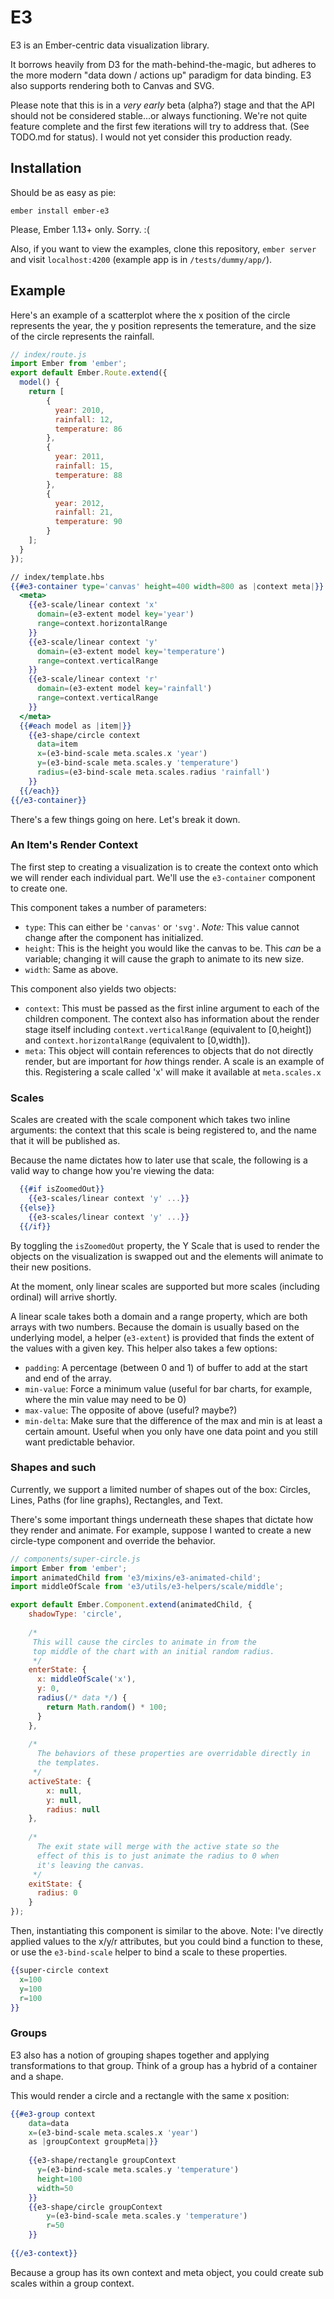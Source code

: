 # E3

E3 is an Ember-centric data visualization library. 

It borrows heavily from D3 for the math-behind-the-magic, but adheres to the more modern "data down / actions up" paradigm for data binding. E3 also supports rendering both to Canvas and SVG. 

Please note that this is in a *very early* beta (alpha?) stage and that the API should not be considered stable...or always functioning. We're not quite feature complete and the first few iterations will try to address that. (See TODO.md for status). I would not yet consider this production ready. 

## Installation
Should be as easy as pie:

```
ember install ember-e3
```

Please, Ember 1.13+ only. Sorry. :(  

Also, if you want to view the examples, clone this repository, `ember server` and visit `localhost:4200` (example app is in `/tests/dummy/app/`).

## Example
Here's an example of a scatterplot where the x position of the circle represents the year, the y position represents the temerature, and the size of the circle represents the rainfall. 

```javascript
// index/route.js
import Ember from 'ember';
export default Ember.Route.extend({
  model() {
    return [
    	{
    	  year: 2010,
    	  rainfall: 12,
    	  temperature: 86
    	},
    	{
    	  year: 2011,
    	  rainfall: 15,
    	  temperature: 88
    	},
    	{
    	  year: 2012,
    	  rainfall: 21,
    	  temperature: 90
    	}
    ];
  }
});
```
```handlebars
// index/template.hbs
{{#e3-container type='canvas' height=400 width=800 as |context meta|}}
  <meta>
    {{e3-scale/linear context 'x'
      domain=(e3-extent model key='year')
      range=context.horizontalRange
    }}
    {{e3-scale/linear context 'y'
      domain=(e3-extent model key='temperature')
      range=context.verticalRange
    }}
    {{e3-scale/linear context 'r'
      domain=(e3-extent model key='rainfall')
      range=context.verticalRange
    }}
  </meta>
  {{#each model as |item|}}
    {{e3-shape/circle context
      data=item
      x=(e3-bind-scale meta.scales.x 'year')
      y=(e3-bind-scale meta.scales.y 'temperature')
      radius=(e3-bind-scale meta.scales.radius 'rainfall')
    }}
  {{/each}}
{{/e3-container}}
```

There's a few things going on here. Let's break it down. 

### An Item's Render Context
The first step to creating a visualization is to create the context onto which we will render each individual part. We'll use the `e3-container` component to create one.

This component takes a number of parameters:

- `type`: This can either be `'canvas'` or `'svg'`. *Note:* This value cannot change after the component has initialized.
- `height`: This is the height you would like the canvas to be. This *can* be a variable; changing it will cause the graph to animate to its new size. 
- `width`: Same as above. 

This component also yields two objects:

- `context`: This must be passed as the first inline argument to each of the children component. The context also has information about the render stage itself including `context.verticalRange` (equivalent to [0,height]) and `context.horizontalRange` (equivalent to [0,width]). 
- `meta`: This object will contain references to objects that do not directly render, but are important for *how* things render. A scale is an example of this. Registering a scale called 'x' will make it available at `meta.scales.x`

### Scales
Scales are created with the scale component which takes two inline arguments: the context that this scale is being registered to, and the name that it will be published as. 

Because the name dictates how to later use that scale, the following is a valid way to change how you're viewing the data:

```handlebars
  {{#if isZoomedOut}}
    {{e3-scales/linear context 'y' ...}}
  {{else}}
    {{e3-scales/linear context 'y' ...}}
  {{/if}}
```

By toggling the `isZoomedOut` property, the Y Scale that is used to render the objects on the visualization is swapped out and the elements will animate to their new positions. 

At the moment, only linear scales are supported but more scales (including ordinal) will arrive shortly. 

A linear scale takes both a domain and a range property, which are both arrays with two numbers. Because the domain is usually based on the underlying model, a helper (`e3-extent`) is provided that finds the extent of the values with a given key. This helper also takes a few options:

- `padding`: A percentage (between 0 and 1) of buffer to add at the start and end of the array.
- `min-value`: Force a minimum value (useful for bar charts, for example, where the min value may need to be 0)
- `max-value`: The opposite of above (useful? maybe?)
- `min-delta`: Make sure that the difference of the max and min is at least a certain amount. Useful when you only have one data point and you still want predictable behavior. 

### Shapes and such
Currently, we support a limited number of shapes out of the box: Circles, Lines, Paths (for line graphs), Rectangles, and Text. 

There's some important things underneath these shapes that dictate how they render and animate. For example, suppose I wanted to create a new circle-type component and override the behavior.

```javascript
// components/super-circle.js
import Ember from 'ember';
import animatedChild from 'e3/mixins/e3-animated-child';
import middleOfScale from 'e3/utils/e3-helpers/scale/middle';

export default Ember.Component.extend(animatedChild, {
	shadowType: 'circle',
	
	/*
	 This will cause the circles to animate in from the 
	 top middle of the chart with an initial random radius.
	 */
	enterState: {
	  x: middleOfScale('x'), 
	  y: 0,
	  radius(/* data */) {
	    return Math.random() * 100;
	  }
	},
	
	/*
	  The behaviors of these properties are overridable directly in 
	  the templates. 
	 */
	activeState: {
		x: null,
		y: null,
		radius: null
	},
	
	/*
	  The exit state will merge with the active state so the 
	  effect of this is to just animate the radius to 0 when 
	  it's leaving the canvas.
	 */
	exitState: {
	  radius: 0
	}
});
```

Then, instantiating this component is similar to the above. Note: I've directly applied values to the x/y/r attributes, but you could bind a function to these, or use the `e3-bind-scale` helper to bind a scale to these properties.

```handlebars
{{super-circle context 
  x=100
  y=100
  r=100
}}
```

### Groups
E3 also has a notion of grouping shapes together and applying transformations to that group. Think of a group has a hybrid of a container and a shape. 

This would render a circle and a rectangle with the same x position:

```handlebars
{{#e3-group context 
	data=data
	x=(e3-bind-scale meta.scales.x 'year')
	as |groupContext groupMeta|}}
	
	{{e3-shape/rectangle groupContext
	  y=(e3-bind-scale meta.scales.y 'temperature')
	  height=100
	  width=50
	}}
	{{e3-shape/circle groupContext
		y=(e3-bind-scale meta.scales.y 'temperature')
		r=50
	}}
	
{{/e3-context}}
```

Because a group has its own context and meta object, you could create sub scales within a group context. 